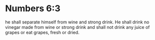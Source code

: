# Numbers 6:3

he shall separate himself from wine and strong drink. He shall drink no vinegar made from wine or strong drink and shall not drink any juice of grapes or eat grapes, fresh or dried.
